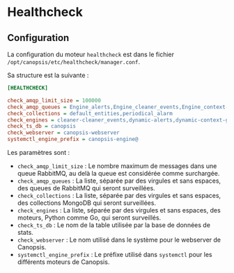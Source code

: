 # Healthcheck

## Configuration

La configuration du moteur `healthcheck` est dans le fichier `/opt/canopsis/etc/healthcheck/manager.conf`.

Sa structure est la suivante :

```ini
[HEALTHCHECK]

check_amqp_limit_size = 100000
check_amqp_queues = Engine_alerts,Engine_cleaner_events,Engine_context-graph,Engine_event_filter,Engine_pbehavior,task_importctx
check_collections = default_entities,periodical_alarm
check_engines = cleaner-cleaner_events,dynamic-alerts,dynamic-context-graph,dynamic-pbehavior,dynamic-watcher,event_filter-event_filter,task_importctx-task_importctx
check_ts_db = canopsis
check_webserver = canopsis-webserver
systemctl_engine_prefix = canopsis-engine@
```

Les paramètres sont :

- `check_amqp_limit_size` : Le nombre maximum de messages dans une queue RabbitMQ, au delà la queue est considérée comme surchargée.
- `check_amqp_queues` : La liste, séparée par des virgules et sans espaces, des queues de RabbitMQ qui seront surveillées.
- `check_collections` : La liste, séparée par des virgules et sans espaces, des collections MongoDB qui seront surveillées.
- `check_engines` : La liste, séparée par des virgules et sans espaces, des moteurs, Python comme Go, qui seront surveillés.
- `check_ts_db` : Le nom de la table utilisée par la base de données de stats.
- `check_webserver` : Le nom utilisé dans le système pour le webserver de Canopsis.
- `systemctl_engine_prefix` : Le préfixe utilisé dans `systemctl` pour les différents moteurs de Canopsis.